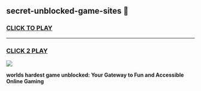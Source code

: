 
## secret-unblocked-game-sites 👋
<h3>
<a href="https://premium.freeplayer.one?title=secret-unblocked-game-sites&ref=14F">CLICK TO PLAY</a></h3>
<hr>

<h3>
<a href="https://premium.freeplayer.one?title=secret-unblocked-game-sites&ref=14F">CLICK 2 PLAY</a>
  
</h3>

<a href="https://premium.freeplayer.one?title=secret-unblocked-game-sites&ref=12F/"><img src="https://clearcache.store/games.png"></a>


**worlds hardest game unblocked: Your Gateway to Fun and Accessible Online Gaming**
